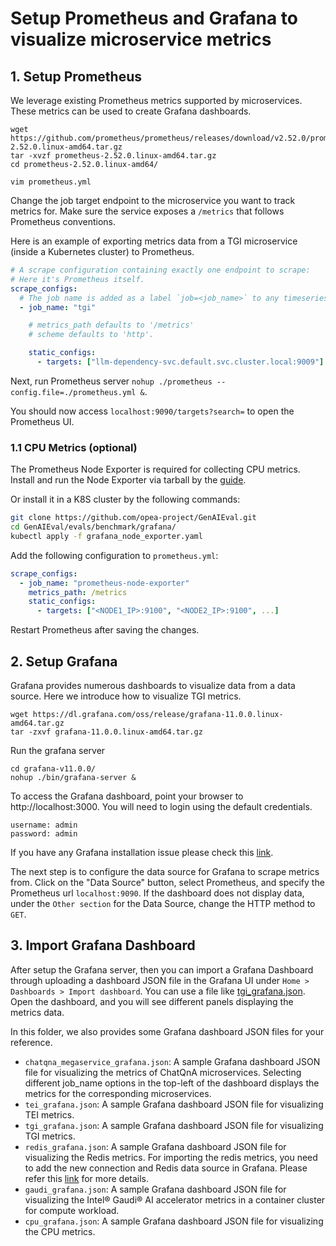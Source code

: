 # Setup Prometheus and Grafana to visualize microservice metrics

## 1. Setup Prometheus

We leverage existing Prometheus metrics supported by microservices. These metrics can be used to create Grafana dashboards.

```
wget https://github.com/prometheus/prometheus/releases/download/v2.52.0/prometheus-2.52.0.linux-amd64.tar.gz
tar -xvzf prometheus-2.52.0.linux-amd64.tar.gz
cd prometheus-2.52.0.linux-amd64/
```


`vim prometheus.yml`

Change the job target endpoint to the microservice you want to track metrics for. Make sure the service exposes a `/metrics` that follows Prometheus conventions.


Here is an example of exporting metrics data from a TGI microservice (inside a Kubernetes cluster) to Prometheus.

```yaml
# A scrape configuration containing exactly one endpoint to scrape:
# Here it's Prometheus itself.
scrape_configs:
  # The job name is added as a label `job=<job_name>` to any timeseries scraped from this config.
  - job_name: "tgi"

    # metrics_path defaults to '/metrics'
    # scheme defaults to 'http'.

    static_configs:
      - targets: ["llm-dependency-svc.default.svc.cluster.local:9009"]
```

Next, run Prometheus server `nohup ./prometheus --config.file=./prometheus.yml &`.

You should now access `localhost:9090/targets?search=` to open the Prometheus UI.

### 1.1 CPU Metrics (optional)

The Prometheus Node Exporter is required for collecting CPU metrics. Install and run the Node Exporter via tarball by the [guide](https://prometheus.io/docs/guides/node-exporter/#installing-and-running-the-node-exporter). 

Or install it in a K8S cluster by the following commands:

```bash
git clone https://github.com/opea-project/GenAIEval.git
cd GenAIEval/evals/benchmark/grafana/
kubectl apply -f grafana_node_exporter.yaml
```

Add the following configuration to `prometheus.yml`:

```yaml
scrape_configs:
  - job_name: "prometheus-node-exporter"
    metrics_path: /metrics
    static_configs:
      - targets: ["<NODE1_IP>:9100", "<NODE2_IP>:9100", ...]
```

Restart Prometheus after saving the changes.

## 2. Setup Grafana

Grafana provides numerous dashboards to visualize data from a data source. Here we introduce how to visualize TGI metrics.

```
wget https://dl.grafana.com/oss/release/grafana-11.0.0.linux-amd64.tar.gz
tar -zxvf grafana-11.0.0.linux-amd64.tar.gz
```

Run the grafana server

```
cd grafana-v11.0.0/
nohup ./bin/grafana-server &
```

To access the Grafana dashboard, point your browser to http://localhost:3000. You will need to login using the default credentials.

```
username: admin 
password: admin
```

If you have any Grafana installation issue please check this  [link](https://grafana.com/docs/grafana/latest/setup-grafana/installation/).


The next step is to configure the data source for Grafana to scrape metrics from. Click on the "Data Source" button, select Prometheus, and specify the Prometheus url `localhost:9090`. If the dashboard does not display data, under the `Other section` for the Data Source, change the HTTP method to `GET`.


## 3. Import Grafana Dashboard
After setup the Grafana server, then you can import a Grafana Dashboard through uploading a dashboard JSON file in the Grafana UI under `Home > Dashboards > Import dashboard`. You can use a file like [tgi_grafana.json](https://github.com/huggingface/text-generation-inference/blob/main/assets/tgi_grafana.json).
Open the dashboard, and you will see different panels displaying the metrics data.

In this folder, we also provides some Grafana dashboard JSON files for your reference. 
- `chatqna_megaservice_grafana.json`: A sample Grafana dashboard JSON file for visualizing the metrics of ChatQnA microservices. Selecting different job_name options in the top-left of the dashboard displays the metrics for the corresponding microservices.
- `tei_grafana.json`: A sample Grafana dashboard JSON file for visualizing TEI metrics.
- `tgi_grafana.json`: A sample Grafana dashboard JSON file for visualizing TGI metrics.
- `redis_grafana.json`: A sample Grafana dashboard JSON file for visualizing the Redis metrics. For importing the redis metrics, you need to add the new connection and Redis data source in Grafana. Please refer this [link](https://grafana.com/grafana/plugins/redis-datasource/?tab=installation) for more details.
- `gaudi_grafana.json`: A sample Grafana dashboard JSON file for visualizing the Intel® Gaudi® AI accelerator metrics in a container cluster for compute workload.
- `cpu_grafana.json`: A sample Grafana dashboard JSON file for visualizing the CPU metrics.
